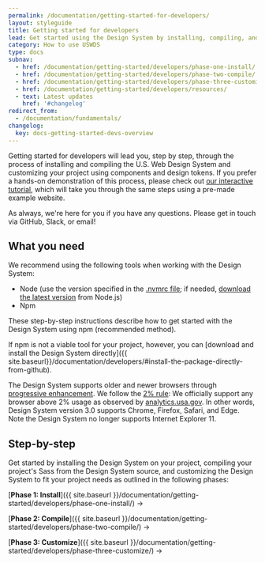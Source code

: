 ```yaml
---
permalink: /documentation/getting-started-for-developers/
layout: styleguide
title: Getting started for developers
lead: Get started using the Design System by installing, compiling, and customizing our code.
category: How to use USWDS
type: docs
subnav:
  - href: /documentation/getting-started/developers/phase-one-install/
  - href: /documentation/getting-started/developers/phase-two-compile/
  - href: /documentation/getting-started/developers/phase-three-customize/
  - href: /documentation/getting-started/developers/resources/
  - text: Latest updates
    href: '#changelog'
redirect_from:
  - /documentation/fundamentals/
changelog:
  key: docs-getting-started-devs-overview
---
```


Getting started for developers will lead you, step by step, through the process of installing and compiling the U.S. Web Design System and customizing your project using components and design tokens. If you prefer a hands-on demonstration of this process, please check out [our interactive tutorial](https://github.com/uswds/uswds-tutorial), which will take you through the same steps using a pre-made example website.

As always, we're here for you if you have any questions. Please get in touch via GitHub, Slack, or email!


## What you need
We recommend using the following tools when working with the Design System:
- Node (use the version specified in the [.nvmrc file](https://github.com/uswds/uswds/blob/main/.nvmrc); if needed, [download the latest version](https://nodejs.org/en/download/) from Node.js)
- Npm

These step-by-step instructions describe how to get started with the Design System using npm (recommended method).

If npm is not a viable tool for your project, however, you can [download and install the Design System directly]({{ site.baseurl}}/documentation/developers/#install-the-package-directly-from-github).

The Design System supports older and newer browsers through [progressive enhancement](https://en.wikipedia.org/wiki/Progressive_enhancement). We follow the [2% rule](https://gds.blog.gov.uk/2012/01/25/support-for-browsers/): We officially support any browser above 2% usage as observed by [analytics.usa.gov](https://analytics.usa.gov/). In other words, Design System version 3.0 supports Chrome, Firefox, Safari, and Edge. Note the Design System no longer supports Internet Explorer 11.

## Step-by-step
Get started by installing the Design System on your project, compiling your project's Sass from the Design System source, and customizing the Design System to fit your project needs as outlined in the following phases:

[**Phase 1: Install**]({{ site.baseurl }}/documentation/getting-started/developers/phase-one-install/) →

[**Phase 2: Compile**]({{ site.baseurl }}/documentation/getting-started/developers/phase-two-compile/) →

[**Phase 3: Customize**]({{ site.baseurl }}/documentation/getting-started/developers/phase-three-customize/) →

